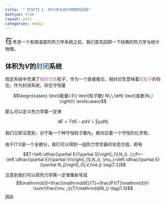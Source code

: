 ```yaml
---
title:  "【TQFT】1. 热力学与统计物理的回顾"
mathjax: true
layout: post
categories: media
---
```


<font size="5">在</font>考虑一个有限温度的热力学系统之前，我们首先回顾一下经典的热力学与统计物理。

## 体积为$V$的<font color=#4F758B>封闭</font>系统
假定系统中充满了<font color=#C6579A>相对论性</font>粒子，作为一个直接推论，相对论性意味着<font color=#C6579A>反粒子</font>的存在。作为封闭系统，存在守恒量

$$\begin{cases}
	\text{能量} E\\
	\text{粒子数} N\,\,\left( \text{或者}N_i \right)\\
\end{cases}$$

那么可以定义热力学第一定律


$$  \mathrm{d}E=T\mathrm{d}S-p\mathrm{d}V+\sum{\mu _i\mathrm{d}N_i} \tag{1.1}$$

我们立即注意到，对于每一个种守恒粒子数$N_i$，都对应着一个守恒的化学势。

由于(1.1)是一个全微分，我们可以得到一组热力学完备的状态方程，即有

$$T=\left.\dfrac{\partial E}{\partial S}\right|_{V,N_i}, \;\;P=-\left.\dfrac{\partial E}{\partial V}\right|_{S,N_i}, \mu_j=\left.\dfrac{\partial E}{\partial N_j}\right|_{S,V,i\ne j} \tag{1.2}$$

注意到我们可以把热力学第一定律重新写成
$$\mathrm{d}S=\frac{\mathrm{d}E}{T}+\frac{P}{T}\mathrm{d}V-\sum{\frac{\mu _i}{T}\mathrm{d}N_i} \tag{1.3}$$
因此
